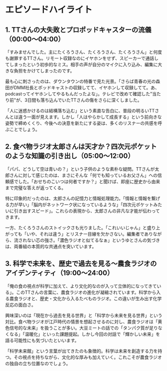 # エピソードハイライト

## 1. TTさんの大失敗とプロポッドキャスターの流儀（00:00〜04:00）

「すみませんでした。主にたくろうさん、たくろうさん、たくろうさん」と何度も謝罪するTTさん。リモート収録なのにイヤホンをせず、スピーカーで通話してしまったという初歩的なミス。相手の声が自分のマイクに入り込み、編集に大きな負担をかけてしまったのです。

最も心に刺さったのは、ダウンタウンの特番で見た光景。「さらば青春の光の森田がDMM社長とポッドキャストの収録してて、イヤホンして収録してて。あ、podcastってイヤホンしてやるもんだったよな」。テレビで改めて確認した"当たり前"が、3日間も落ち込んでいたTTさんの傷をさらに深くしました。

「人に迷惑かけるのは結構落ち込む」という素直な告白に、普段の明るいTTさんとは違う一面が見えます。しかし「人はやらかして成長する」という前向きな姿勢で締めくくり、今後への決意を新たにする姿は、多くのリスナーの共感を呼ぶことでしょう。

## 2. 食べ物ラジオ太郎さんは天才か？四次元ポケットのような知識の引き出し（05:00〜12:00）

「パパ、どうして空は青いの？」という子供のような素朴な疑問。TTさんが太郎さんに対して感じたのは、まさにそんな「何でも知っているお父さん」への信頼感でした。「おせちのこいつは何者ですか？」と聞けば、即座に歴史から由来まで完璧な答えが返ってくる。

特に印象的だったのは、太郎さんの記憶力と情報処理能力。「情報と情報を繋げる力が早い」「脳内がネットワーク状になっているような」「四次元ポケットみたいに引き出すスピード」。これらの表現から、太郎さんの非凡な才能が伝わってきます。

一方、たくろうさんのストイックさも光りました。「これいいじゃん」と盛り上がっても「いや、それは違う」とリスナー目線を欠かさない。編集者でありながら、流されない芯の強さ。「濃色ラジオと似てるなぁ」というゆとさんの気づきは、両番組の本質的な共通点を突いています。

## 3. 科学で未来を、歴史で過去を見る〜農食ラジオのアイデンティティ（19:00〜24:00）

「俺の食の視点が科学に加えて、より文化的なのが入って立体的になってきている」。このTTさんの言葉に、農食ラジオの進化が凝縮されています。科学から入る農食ラジオと、歴史・文化から入るたべものラジオ。この違いが生み出す化学反応の面白さ。

興味深いのは「現在から過去を見る世界」と「科学から未来を見る世界」という対比。食べ物ラジオが江戸時代の情景を想起させるのに対し、農食ラジオは「黄色信号的な未来」を扱うことが多い。大豆ミートの話での「タンパク質が足りなくなる」「温暖化」といった課題提起。しかし今回の対話で「輝かしい未来」を語る可能性にも気づいたといいます。

「科学未来館」という言葉が出てきたのも象徴的。科学は未来を創造する力を持つ。その視点を持ちながら、文化的な厚みも加えていく。これこそが農食ラジオの独自の立ち位置なのでしょう。
